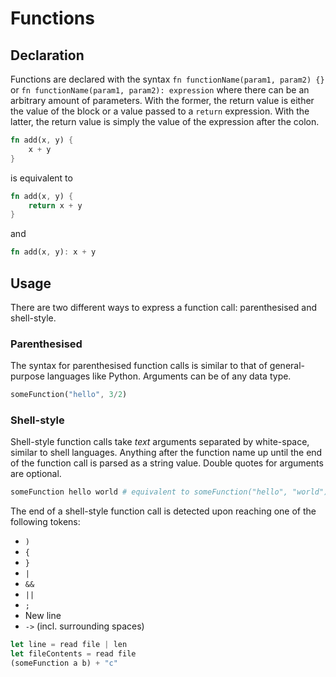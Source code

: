 # Functions

## Declaration

Functions are declared with the syntax `fn functionName(param1, param2) {}` or `fn functionName(param1, param2): expression` where there can be an arbitrary amount of parameters. With the former, the return value is either the value of the block or a value passed to a `return` expression. With the latter, the return value is simply the value of the expression after the colon.

```rust
fn add(x, y) {
    x + y
}
```

is equivalent to

```rust
fn add(x, y) {
    return x + y
}
```

and

```rust
fn add(x, y): x + y
```

## Usage

There are two different ways to express a function call: parenthesised and shell-style.

### Parenthesised

The syntax for parenthesised function calls is similar to that of general-purpose languages like Python. Arguments can be of any data type.

```rust
someFunction("hello", 3/2)
```

### Shell-style

Shell-style function calls take _text_ arguments separated by white-space, similar to shell languages. Anything after the function name up until the end of the function call is parsed as a string value. Double quotes for arguments are optional.

```ruby
someFunction hello world # equivalent to someFunction("hello", "world")
```

The end of a shell-style function call is detected upon reaching one of the following tokens:

* `)`
* `{`
* `}`
* `|`
* `&&`
* `||`
* `;`
* New line
* &#x20;`->` (incl. surrounding spaces)

```rust
let line = read file | len
let fileContents = read file
(someFunction a b) + "c"
```

